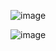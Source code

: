 ![image](https://github.com/anjiladhikari/React-Journey/assets/21165474/546be1e8-2892-414f-a5ab-16e4b42bf1d9)

![image](https://github.com/anjiladhikari/React-Journey/assets/21165474/30cebde6-7ca6-4396-99d7-c1b1adf5bbae)

